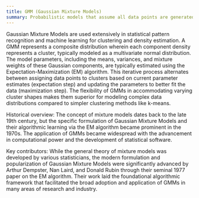 ```yaml
---
title: GMM (Gaussian Mixture Models)
summary: Probabilistic models that assume all data points are generated from a mixture of a finite number of Gaussian distributions with unknown parameters.
---
```

Gaussian Mixture Models are used extensively in statistical pattern recognition and machine learning for clustering and density estimation. A GMM represents a composite distribution wherein each component density represents a cluster, typically modeled as a multivariate normal distribution. The model parameters, including the means, variances, and mixture weights of these Gaussian components, are typically estimated using the Expectation-Maximization (EM) algorithm. This iterative process alternates between assigning data points to clusters based on current parameter estimates (expectation step) and updating the parameters to better fit the data (maximization step). The flexibility of GMMs in accommodating varying cluster shapes makes them superior for modeling complex data distributions compared to simpler clustering methods like k-means.

Historical overview:
The concept of mixture models dates back to the late 19th century, but the specific formulation of Gaussian Mixture Models and their algorithmic learning via the EM algorithm became prominent in the 1970s. The application of GMMs became widespread with the advancement in computational power and the development of statistical software.

Key contributors:
While the general theory of mixture models was developed by various statisticians, the modern formulation and popularization of Gaussian Mixture Models were significantly advanced by Arthur Dempster, Nan Laird, and Donald Rubin through their seminal 1977 paper on the EM algorithm. Their work laid the foundational algorithmic framework that facilitated the broad adoption and application of GMMs in many areas of research and industry.